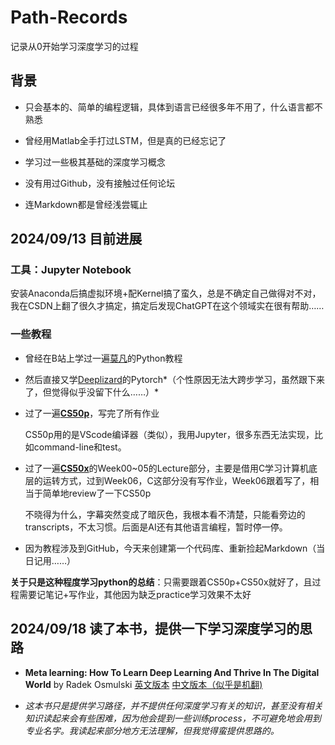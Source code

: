 # Path-Records

记录从0开始学习深度学习的过程

## 背景

- 只会基本的、简单的编程逻辑，具体到语言已经很多年不用了，什么语言都不熟悉

- 曾经用Matlab全手打过LSTM，但是真的已经忘记了

- 学习过一些极其基础的深度学习概念

- 没有用过Github，没有接触过任何论坛

- 连Markdown都是曾经浅尝辄止

  

## 2024/09/13 目前进展

### 工具：Jupyter Notebook
​        安装Anaconda后搞虚拟环境+配Kernel搞了蛮久，总是不确定自己做得对不对，我在CSDN上翻了很久才搞定，搞定后发现ChatGPT在这个领域实在很有帮助……

### 一些教程


- 曾经在B站上学过一遍[莫凡](https://www.bilibili.com/video/BV1wW411Y7ai/?spm_id_from=333.999.0.0&vd_source=986ab973b6dfe3ce950094d61509ba03)的Python教程

- 然后直接又学[Deeplizard](https://www.bilibili.com/video/BV1UE411N7pD/?spm_id_from=333.999.0.0&vd_source=986ab973b6dfe3ce950094d61509ba03)的Pytorch*（个性原因无法大跨步学习，虽然跟下来了，但觉得似乎没留下什么……）*


- 过了一遍[**CS50p**](https://learning.edx.org/course/course-v1:HarvardX+CS50P+Python/home)，写完了所有作业

  CS50p用的是VScode编译器（类似），我用Jupyter，很多东西无法实现，比如command-line和test。

- 过了一遍[**CS50x**](https://learning.edx.org/course/course-v1:HarvardX+CS50+X/home)的Week00~05的Lecture部分，主要是借用C学习计算机底层的运转方式，过到Week06，C这部分没有写作业，Week06跟着写了，相当于简单地review了一下CS50p

  不晓得为什么，字幕突然变成了暗灰色，我根本看不清楚，只能看旁边的transcripts，不太习惯。后面是AI还有其他语言编程，暂时停一停。
  
- 因为教程涉及到GitHub，今天来创建第一个代码库、重新捡起Markdown（当日记用……）


**关于只是这种程度学习python的总结**：只需要跟着CS50p+CS50x就好了，且过程需要记笔记+写作业，其他因为缺乏practice学习效果不太好
## 2024/09/18 读了本书，提供一下学习深度学习的思路
- **Meta learning: How To Learn Deep Learning And Thrive In The Digital World** by Radek Osmulski
  [英文版本](https://annas-archive.org/md5/e952ddc8e6d57147fd2a4fad02513b26)  [中文版本（似乎是机翻)](https://note.youdao.com/ynoteshare/index.html?id=28ddb4ed0cd3457f2d0bb0529fa902e4&type=note&_time=1720776149418)
  
- *这本书只是提供学习路径，并不提供任何深度学习有关的知识，甚至没有相关知识读起来会有些困难，因为他会提到一些训练process，不可避免地会用到专业名字。我读起来部分地方无法理解，但我觉得蛮提供思路的。*
  
  